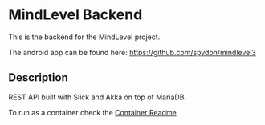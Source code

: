 # MindLevel Backend
This is the backend for the MindLevel project.

The android app can be found here: https://github.com/spydon/mindlevel3

## Description
REST API built with Slick and Akka on top of MariaDB.

To run as a container check the [Container Readme](container/readme.txt)
